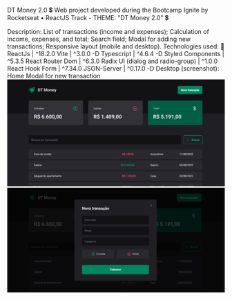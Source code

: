 DT Money 2.0 💲
Web project developed during the Bootcamp Ignite by Rocketseat • ReactJS Track - THEME: "DT Money 2.0" 💲

Description:
 List of transactions (income and expenses);
 Calculation of income, expenses, and total;
 Search field;
 Modal for adding new transactions;
 Responsive layout (mobile and desktop).
Technologies used: 🚀
ReactJs | ^18.2.0
Vite | ^3.0.0 -D
Typescript | ^4.6.4 -D
Styled Components | ^5.3.5
React Router Dom | ^6.3.0
Radix UI (dialog and radio-group) | ^1.0.0
React Hook Form | ^7.34.0
JSON-Server | ^0.17.0 -D
Desktop (screenshot):
Home	Modal for new transaction
<img src="https://github.com/jfernandesdev/dt-money-2/blob/dc7fe73c37a5a802b1d2795b94618ec6150a25e3/public/layout/desktop-1.png" />	<img src="https://github.com/jfernandesdev/dt-money-2/blob/dc7fe73c37a5a802b1d2795b94618ec6150a25e3/public/layout/desktop-2.png" />
